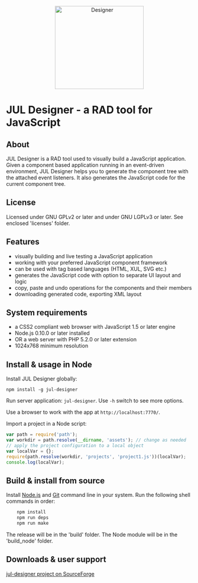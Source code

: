 <p align="center">
<img alt="Designer" src="https://zonebuilder.github.io/media/jul224.png" width="240" height="224" />
</p>

JUL Designer - a RAD tool for JavaScript
========================================

About
-----

JUL Designer is a RAD tool used to visually build a JavaScript application.
Given a component based application running in an event-driven environment, 
JUL Designer helps you to generate the component tree with the attached event listeners. 
It also generates the JavaScript code for the current component tree.

License
-------

 Licensed under GNU GPLv2 or later and under GNU LGPLv3 or later. See enclosed 'licenses' folder.

Features
--------

* visually building and live testing a JavaScript application 
* working with your preferred JavaScript component framework 
* can be used with tag based languages (HTML, XUL, SVG etc.) 
* generates the JavaScript code with option to separate UI layout and logic 
* copy, paste and undo operations for the components and their members
* downloading generated code, exporting XML layout

System requirements
-------------------

* a CSS2 compliant web browser with JavaScript 1.5 or later engine 
* Node.js 0.10.0 or later installed 
* OR a web server with PHP 5.2.0 or later extension 
* 1024x768 minimum resolution 

Install & usage in Node
-----------------------

Install JUL Designer globally:

`npm install -g jul-designer`

Run server application: `jul-designer`. Use `-h` switch to see more options.

Use a browser to work with the app at `http://localhost:7770/`.

Import a project in a Node script:
```javascript
var path = require('path');
var workdir = path.resolve(__dirname, 'assets'); // change as needed
// apply the project configuration to a local object
var localVar = {};
require(path.resolve(workdir, 'projects', 'project1.js'))(localVar);
console.log(localVar);
```

Build & install from source
---------------------------

Install [Node.js](https://nodejs.org/) and [Git](https://git-scm.com/) command line in your system.
Run the following shell commands in order:

``` bash
	npm install
	npm run deps
	npm run make
```

The release will be in the 'build' folder. The Node module will be in the 'build_node' folder.

Downloads & user support
------------------------

[jul-designer project on SourceForge](http://sourceforge.net/projects/jul-designer/)
